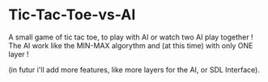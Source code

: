# Tic-Tac-Toe-vs-AI
A small game of tic tac toe, to play with AI or watch two AI play together !
The AI work like the MIN-MAX algorythm and (at this time) with only ONE layer !

(in futur i'll add more features, like more layers for the AI, or SDL Interface).
